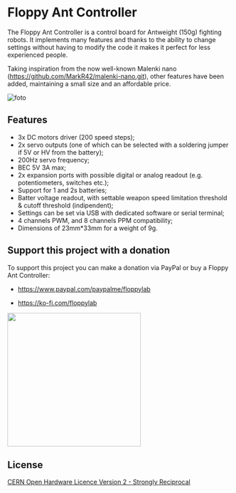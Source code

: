 # Floppy Ant Controller

The Floppy Ant Controller is a control board for Antweight (150g) fighting robots. It implements many features and thanks to the ability to change settings without having to modify the code it makes it perfect for less experienced people.

Taking inspiration from the now well-known Malenki nano (https://github.com/MarkR42/malenki-nano.git), other features have been added, maintaining a small size and an affordable price.

![foto](https://github.com/FloppyO1/Floppy-Ant-Controller/blob/main/HARDWARE/images/render%201.png?raw=true)
## Features

- 3x DC motors driver (200 speed steps);
- 2x servo outputs (one of which can be selected with a soldering jumper if 5V or HV from the battery);
- 200Hz servo frequency;
- BEC 5V 3A max;
- 2x expansion ports with possible digital or analog readout (e.g. potentiometers, switches etc.);
- Support for 1 and 2s batteries;
- Batter voltage readout, with settable weapon speed limitation threshold & cutoff threshold (indipendent);
- Settings can be set via USB with dedicated software or serial terminal;
- 4 channels PWM, and 8 channels PPM compatibility;
- Dimensions of 23mm*33mm for a weight of 9g.
## Support this project with a donation

To support this project you can make a donation via PayPal or buy a Floppy Ant Controller:

- https://www.paypal.com/paypalme/floppylab

- https://ko-fi.com/floppylab


<img src="https://floppylab.altervista.org/wp-content/uploads/2023/02/cropped-Stemma-scritta-tonda.png" width="300">

## License
[CERN Open Hardware Licence Version 2 - Strongly Reciprocal](https://choosealicense.com/licenses/cern-ohl-s-2.0/#)
